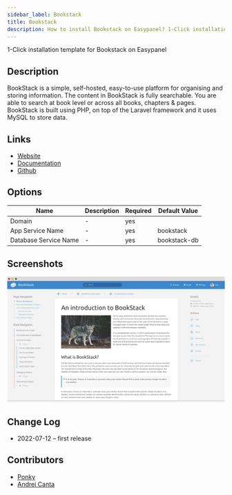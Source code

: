 ```yaml
---
sidebar_label: Bookstack
title: Bookstack
description: How to install Bookstack on Easypanel? 1-Click installation template for Bookstack on Easypanel
---
```


<!-- generated -->

1-Click installation template for Bookstack on Easypanel

## Description

BookStack is a simple, self-hosted, easy-to-use platform for organising and storing information. The content in BookStack is fully searchable. You are able to search at book level or across all books, chapters & pages. BookStack is built using PHP, on top of the Laravel framework and it uses MySQL to store data.

## Links

- [Website](https://www.bookstackapp.com/)
- [Documentation](https://www.bookstackapp.com/docs/)
- [Github](https://github.com/BookStackApp/BookStack)

## Options

Name | Description | Required | Default Value
-|-|-|-
Domain | - | yes | 
App Service Name | - | yes | bookstack
Database Service Name | - | yes | bookstack-db

## Screenshots

![Bookstack Screenshot](./assets/screenshot.png)

## Change Log

- 2022-07-12 – first release

## Contributors

- [Ponky](https://github.com/Ponkhy)
- [Andrei Canta](https://github.com/deiucanta)
